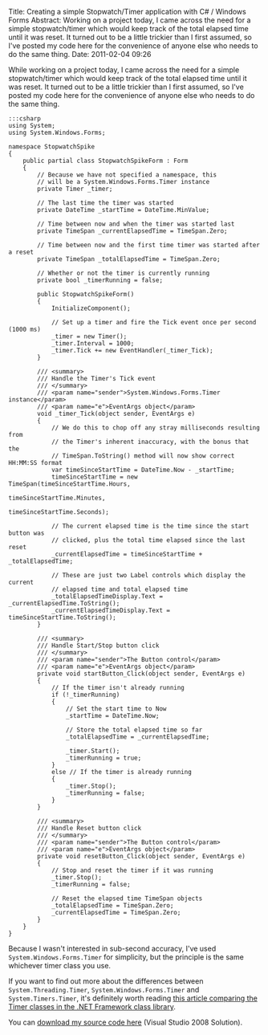 Title: Creating a simple Stopwatch/Timer application with C# / Windows Forms
Abstract: Working on a project today, I came across the need for a simple stopwatch/timer which would keep track of the total elapsed time until it was reset. It turned out to be a little trickier than I first assumed, so I've posted my code here for the convenience of anyone else who needs to do the same thing.
Date: 2011-02-04 09:26

While working on a project today, I came across the need for a simple stopwatch/timer which would keep track of the total elapsed time until it was reset. It turned out to be a little trickier than I first assumed, so I've posted my code here for the convenience of anyone else who needs to do the same thing.

    :::csharp
    using System;
    using System.Windows.Forms;

    namespace StopwatchSpike
    {
        public partial class StopwatchSpikeForm : Form
        {
            // Because we have not specified a namespace, this
            // will be a System.Windows.Forms.Timer instance
            private Timer _timer;
            
            // The last time the timer was started
            private DateTime _startTime = DateTime.MinValue;

            // Time between now and when the timer was started last
            private TimeSpan _currentElapsedTime = TimeSpan.Zero;

            // Time between now and the first time timer was started after a reset
            private TimeSpan _totalElapsedTime = TimeSpan.Zero;

            // Whether or not the timer is currently running
            private bool _timerRunning = false;

            public StopwatchSpikeForm()
            {
                InitializeComponent();

                // Set up a timer and fire the Tick event once per second (1000 ms)
                _timer = new Timer();
                _timer.Interval = 1000; 
                _timer.Tick += new EventHandler(_timer_Tick);
            }

            /// <summary>
            /// Handle the Timer's Tick event
            /// </summary>
            /// <param name="sender">System.Windows.Forms.Timer instance</param>
            /// <param name="e">EventArgs object</param>
            void _timer_Tick(object sender, EventArgs e)
            {
                // We do this to chop off any stray milliseconds resulting from 
                // the Timer's inherent inaccuracy, with the bonus that the 
                // TimeSpan.ToString() method will now show correct HH:MM:SS format
                var timeSinceStartTime = DateTime.Now - _startTime;
                timeSinceStartTime = new TimeSpan(timeSinceStartTime.Hours, 
                                                  timeSinceStartTime.Minutes, 
                                                  timeSinceStartTime.Seconds);

                // The current elapsed time is the time since the start button was
                // clicked, plus the total time elapsed since the last reset
                _currentElapsedTime = timeSinceStartTime + _totalElapsedTime;

                // These are just two Label controls which display the current 
                // elapsed time and total elapsed time
                _totalElapsedTimeDisplay.Text = _currentElapsedTime.ToString();
                _currentElapsedTimeDisplay.Text = timeSinceStartTime.ToString();
            }

            /// <summary>
            /// Handle Start/Stop button click
            /// </summary>
            /// <param name="sender">The Button control</param>
            /// <param name="e">EventArgs object</param>
            private void startButton_Click(object sender, EventArgs e)
            {
                // If the timer isn't already running
                if (!_timerRunning)
                {
                    // Set the start time to Now
                    _startTime = DateTime.Now;

                    // Store the total elapsed time so far
                    _totalElapsedTime = _currentElapsedTime;

                    _timer.Start();
                    _timerRunning = true;
                }
                else // If the timer is already running
                {
                    _timer.Stop();
                    _timerRunning = false;
                }
            }

            /// <summary>
            /// Handle Reset button click
            /// </summary>
            /// <param name="sender">The Button control</param>
            /// <param name="e">EventArgs object</param>
            private void resetButton_Click(object sender, EventArgs e)
            {
                // Stop and reset the timer if it was running
                _timer.Stop();
                _timerRunning = false;

                // Reset the elapsed time TimeSpan objects
                _totalElapsedTime = TimeSpan.Zero;
                _currentElapsedTime = TimeSpan.Zero;
            }
        }
    }

Because I wasn't interested in sub-second accuracy, I've used `System.Windows.Forms.Timer` for simplicity, but the principle is the same whichever timer class you use. 

If you want to find out more about the differences between `System.Threading.Timer`, `System.Windows.Forms.Timer` and `System.Timers.Timer`, it's definitely worth reading [this article comparing the Timer classes in the .NET Framework class library](http://msdn.microsoft.com/en-us/magazine/cc164015.aspx).

You can [download my source code here](/content/downloads/StopwatchSpike.zip) (Visual Studio 2008 Solution).
